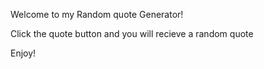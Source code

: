 Welcome to my Random quote Generator!


Click the quote button and you will recieve a random quote

Enjoy!